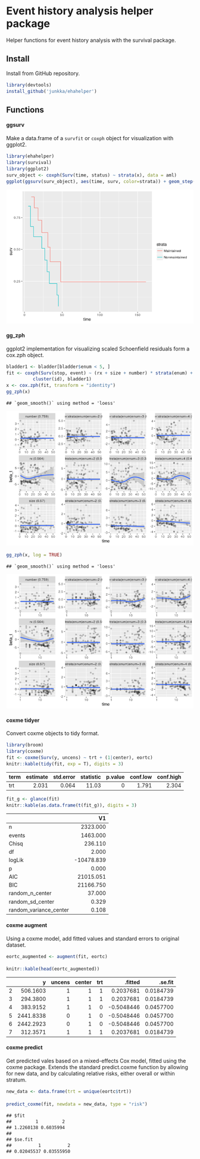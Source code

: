 Event history analysis helper package
=====================================

Helper functions for event history analysis with the survival package.

Install
-------

Install from GitHub repository.

``` r
library(devtools)
install_github('junkka/ehahelper')
```

Functions
---------

#### ggsurv

Make a data.frame of a `survfit` or `coxph` object for visualization with ggplot2.

``` r
library(ehahelper)
library(survival)
library(ggplot2)
surv_object <- coxph(Surv(time, status) ~ strata(x), data = aml)
ggplot(ggsurv(surv_object), aes(time, surv, color=strata)) + geom_step()
```

![](README_files/figure-markdown_github/ggsurv-1.png)

#### gg\_zph

ggplot2 implementation for visualizing scaled Schoenfield residuals form a cox.zph object.

``` r
bladder1 <- bladder[bladder$enum < 5, ] 
fit <- coxph(Surv(stop, event) ~ (rx + size + number) * strata(enum) + 
          cluster(id), bladder1)
x <- cox.zph(fit, transform = "identity")
gg_zph(x)
```

    ## `geom_smooth()` using method = 'loess'

![](README_files/figure-markdown_github/gg_zph-1.png)

``` r
gg_zph(x, log = TRUE)
```

    ## `geom_smooth()` using method = 'loess'

![](README_files/figure-markdown_github/gg_zph-2.png)

#### coxme tidyer

Convert coxme objects to tidy format.

``` r
library(broom)
library(coxme)
fit <- coxme(Surv(y, uncens) ~ trt + (1|center), eortc)
knitr::kable(tidy(fit, exp = T), digits = 3)
```

| term |  estimate|  std.error|  statistic|  p.value|  conf.low|  conf.high|
|:-----|---------:|----------:|----------:|--------:|---------:|----------:|
| trt  |     2.031|      0.064|      11.03|        0|     1.791|      2.304|

``` r
fit_g <- glance(fit)
knitr::kable(as.data.frame(t(fit_g)), digits = 3)
```

|                          |          V1|
|--------------------------|-----------:|
| n                        |    2323.000|
| events                   |    1463.000|
| Chisq                    |     236.110|
| df                       |       2.000|
| logLik                   |  -10478.839|
| p                        |       0.000|
| AIC                      |   21015.051|
| BIC                      |   21166.750|
| random\_n\_center        |      37.000|
| random\_sd\_center       |       0.329|
| random\_variance\_center |       0.108|

#### coxme augment

Using a coxme model, add fitted values and standard errors to original dataset.

``` r
eortc_augmented <- augment(fit, eortc)

knitr::kable(head(eortc_augmented))
```

|     |          y|  uncens|  center|  trt|     .fitted|    .se.fit|
|-----|----------:|-------:|-------:|----:|-----------:|----------:|
| 2   |   506.1603|       1|       1|    1|   0.2037681|  0.0184739|
| 3   |   294.3800|       1|       1|    1|   0.2037681|  0.0184739|
| 4   |   383.9152|       1|       1|    0|  -0.5048446|  0.0457700|
| 5   |  2441.8338|       0|       1|    0|  -0.5048446|  0.0457700|
| 6   |  2442.2923|       0|       1|    0|  -0.5048446|  0.0457700|
| 7   |   312.3571|       1|       1|    1|   0.2037681|  0.0184739|

#### coxme predict

Get predicted vales based on a mixed-effects Cox model, fitted using the coxme package. Extends the standard predict.coxme function by allowing for new data, and by calculating relative risks, either overall or within stratum.

``` r
new_data <- data.frame(trt = unique(eortc$trt))

predict_coxme(fit, newdata = new_data, type = "risk")
```

    ## $fit
    ##         1         2 
    ## 1.2260138 0.6035994 
    ## 
    ## $se.fit
    ##          1          2 
    ## 0.02045537 0.03555950
